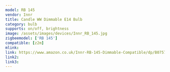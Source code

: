 ```yaml
---
model: RB 145
vendor: Innr
title: Candle WW Dimmable E14 Bulb
category: bulb
supports: on/off, brightness
image: /assets/images/devices/Innr_RB_145.jpg
zigbeemodel: ['RB 145']
compatible: [z2m]
mlink: 
link: https://www.amazon.co.uk/Innr-RB-145-Dimmable-Compatible/dp/B0757YYYW8/
link2: 
link3: 
---
```

